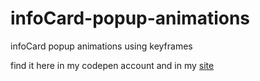 # infoCard-popup-animations
infoCard popup animations using keyframes

find it here in my codepen account and in my [site]()
